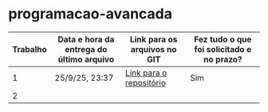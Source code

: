 # programacao-avancada

| Trabalho | Data e hora da entrega do último arquivo | Link para os arquivos no GIT | Fez tudo o que foi solicitado e no prazo? |
|---|---|---|---|
| 1 | 25/9/25, 23:37 | [Link para o repositório](https://github.com/gutormolina/programacao-avancada/tree/main/trabalho1) | Sim |
| 2 | | | |
